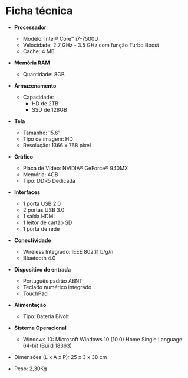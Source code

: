 # Ficha técnica
  * **Processador**
    - Modelo: Intel® Core™ i7-7500U
    - Velocidade: 2.7 GHz - 3.5 GHz com função Turbo Boost
    - Cache: 4 MB
    
  * **Memória RAM**
    - Quantidade: 8GB
    
  * **Armazenamento**
    - Capacidade: 
      - HD de 2TB 
      - SSD de 128GB
 
  * **Tela**
    - Tamanho: 15.6”
    - Tipo de imagem: HD
    - Resolução: 1366 x 768 pixel
    
  * **Gráfico**
    - Placa de Vídeo: NVIDIA® GeForce® 940MX
    - Memória: 4GB
    - Tipo: DDR5 Dedicada
    
  * **Interfaces**
    - 1 porta USB 2.0
    - 2 portas USB 3.0 
    - 1 saída HDMI
    - 1 leitor de cartão SD 
    - 1 porta de rede
    
  * **Conectividade**
    - Wireless Integrado: IEEE 802.11 b/g/n
    - Bluetooth 4.0
    
  * **Dispositivo de entrada**
    - Português padrão ABNT
    - Teclado numérico integrado
    - TouchPad

  * **Alimentação**
    - Tipo: Bateria Bivolt
    
  * **Sistema Operacional**
    - Windows 10: Microsoft Windows 10 (10.0) Home Single Language 64-bit (Build 18363)
    
  * Dimensões (L x A x P): 25 x 3 x 38 cm
  * Peso: 2,30Kg
  


